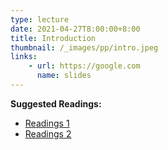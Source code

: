 ```yaml
---
type: lecture
date: 2021-04-27T8:00:00+8:00
title: Introduction
thumbnail: /_images/pp/intro.jpeg
links: 
    - url: https://google.com
      name: slides
---
```

**Suggested Readings:**
- [Readings 1](http://example.com)
- [Readings 2](http://example.com)


